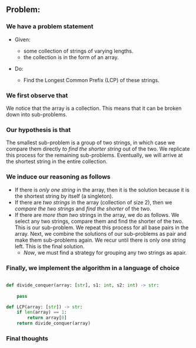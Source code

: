 ## Problem: 

### We have a problem statement

- Given:
	- some collection of strings of varying lengths.
	- the collection is in the form of an array.

- Do:
	- Find the Longest Common Prefix (LCP) of these strings.

### We first observe that

We notice that the array is a collection. This means that it can be broken down into sub-problems.
### Our hypothesis is that

The smallest sub-problem is a group of two strings, in which case we compare them directly *to find the shorter string* out of the two. We replicate this process for the remaining sub-problems. Eventually, we will arrive at the shortest string in the entire collection.

### We induce our reasoning as follows

- If there is *only one string* in the array, then it is the solution because it is the shortest string by itself (a singleton).
- If there are *two strings* in the array (collection of size 2), then we *compare the two strings* and *find the shorter* of the two.
- If there are *more than two* strings in the array, we do as follows. We select any two strings, compare them and find the shorter of the two. This is our sub-problem. We repeat this process for all base pairs in the array. Next, we combine the solutions of our sub-problems as pair and make them sub-problems again. We recur until there is only one string left. This is the final solution.
	- *Now*, we must find a strategy for grouping any two strings as apair.

### Finally, we implement the algorithm in a language of choice

```python

def divide_conquer(array: [str], s1: int, s2: int) -> str:
	
	pass

def LCP(array: [str]) -> str:
	if len(array) == 1:
		return array[0]
	return divide_conquer(array)

```

### Final thoughts
